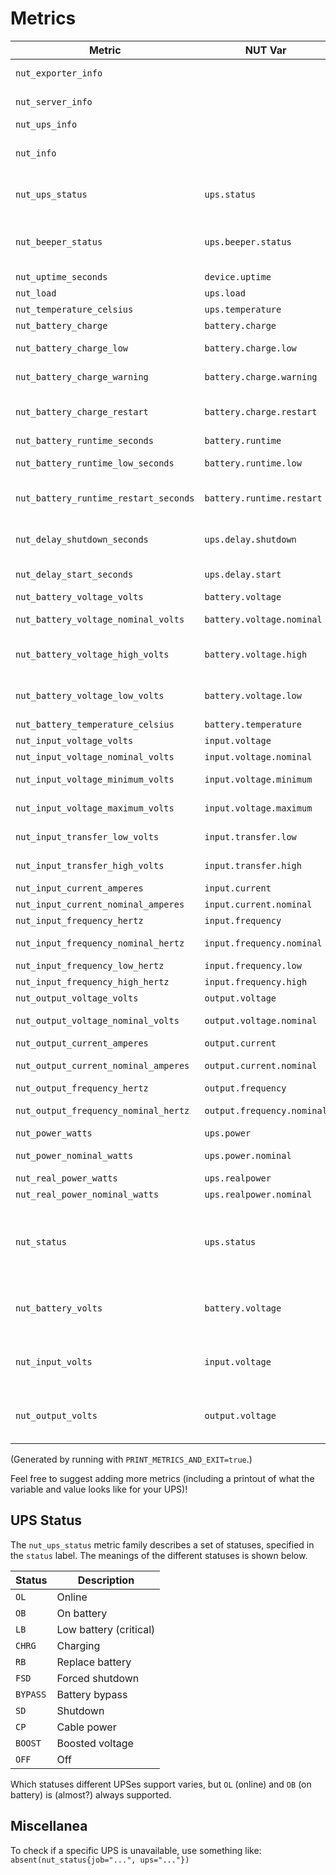 # Metrics

| Metric | NUT Var | Unit | Description |
| - | - | - | - |
| `nut_exporter_info` |  |  | Metadata about the exporter. |
| `nut_server_info` |  |  | Metadata about the NUT server. |
| `nut_ups_info` |  |  | Metadata about the UPS. |
| `nut_info` |  |  | Metadata about the NUT server. (Deprecated, use nut_server_info instead.) |
| `nut_ups_status` | `ups.status` |  | UPS status. Check for a specific status with the "status" label. |
| `nut_beeper_status` | `ups.beeper.status` |  | If the beeper is enabled. Unknown (0), enabled (1), disabled (2) or muted (3). |
| `nut_uptime_seconds` | `device.uptime` | `seconds` | Device uptime. |
| `nut_load` | `ups.load` |  | Load. (0-1) |
| `nut_temperature_celsius` | `ups.temperature` | `celsius` | UPS temperature |
| `nut_battery_charge` | `battery.charge` |  | Battery level. (0-1) |
| `nut_battery_charge_low` | `battery.charge.low` |  | Battery level threshold for low state. (0-1) |
| `nut_battery_charge_warning` | `battery.charge.warning` |  | Battery level threshold for warning state. (0-1) |
| `nut_battery_charge_restart` | `battery.charge.restart` |  | Battery level threshold for restarting after power-off. (0-1) |
| `nut_battery_runtime_seconds` | `battery.runtime` | `seconds` | Battery runtime. |
| `nut_battery_runtime_low_seconds` | `battery.runtime.low` | `seconds` | Battery runtime threshold for state low. |
| `nut_battery_runtime_restart_seconds` | `battery.runtime.restart` | `seconds` | Battery runtime threshold for restart after power-off. |
| `nut_delay_shutdown_seconds` | `ups.delay.shutdown` | `seconds` | Interval to wait after shutdown with delay command. |
| `nut_delay_start_seconds` | `ups.delay.start` | `seconds` | Interval to wait before (re)starting the load. |
| `nut_battery_voltage_volts` | `battery.voltage` | `volts` | Battery voltage. |
| `nut_battery_voltage_nominal_volts` | `battery.voltage.nominal` | `volts` | Battery voltage (nominal). |
| `nut_battery_voltage_high_volts` | `battery.voltage.high` | `volts` | Battery voltage for full (charge level calculation). |
| `nut_battery_voltage_low_volts` | `battery.voltage.low` | `volts` | Battery voltage for empty (charge level calculation). |
| `nut_battery_temperature_celsius` | `battery.temperature` | `celsius` | Battery temperature. |
| `nut_input_voltage_volts` | `input.voltage` | `volts` | Input voltage. |
| `nut_input_voltage_nominal_volts` | `input.voltage.nominal` | `volts` | Input voltage (nominal). |
| `nut_input_voltage_minimum_volts` | `input.voltage.minimum` | `volts` | Input voltage (minimum seen). |
| `nut_input_voltage_maximum_volts` | `input.voltage.maximum` | `volts` | Input voltage (maximum seen). |
| `nut_input_transfer_low_volts` | `input.transfer.low` | `volts` | Input lower transfer threshold. |
| `nut_input_transfer_high_volts` | `input.transfer.high` | `volts` | Input upper transfer threshold. |
| `nut_input_current_amperes` | `input.current` | `amperes` | Input current. |
| `nut_input_current_nominal_amperes` | `input.current.nominal` | `amperes` | Input current (nominal). |
| `nut_input_frequency_hertz` | `input.frequency` | `hertz` | Input frequency. |
| `nut_input_frequency_nominal_hertz` | `input.frequency.nominal` | `hertz` | Input frequency (nominal). |
| `nut_input_frequency_low_hertz` | `input.frequency.low` | `hertz` | Input frequency (low). |
| `nut_input_frequency_high_hertz` | `input.frequency.high` | `hertz` | Input frequency (high). |
| `nut_output_voltage_volts` | `output.voltage` | `volts` | Output voltage. |
| `nut_output_voltage_nominal_volts` | `output.voltage.nominal` | `volts` | Output voltage (nominal). |
| `nut_output_current_amperes` | `output.current` | `amperes` | Output current. |
| `nut_output_current_nominal_amperes` | `output.current.nominal` | `amperes` | Output current (nominal). |
| `nut_output_frequency_hertz` | `output.frequency` | `hertz` | Output frequency. |
| `nut_output_frequency_nominal_hertz` | `output.frequency.nominal` | `hertz` | Output frequency (nominal). |
| `nut_power_watts` | `ups.power` | `watts` | Apparent power. |
| `nut_power_nominal_watts` | `ups.power.nominal` | `watts` | Apparent power (nominal). |
| `nut_real_power_watts` | `ups.realpower` | `watts` | Real power. |
| `nut_real_power_nominal_watts` | `ups.realpower.nominal` | `watts` | Real power (nominal). |
| `nut_status` | `ups.status` |  | UPS status. Unknown (0), on line (1, "OL"), on battery (2, "OB"), or low battery (3, "LB"). (Deprecated, use nut_ups_status instead.) |
| `nut_battery_volts` | `battery.voltage` | `volts` | Battery voltage. (Deprecated, use nut_battery_voltage_volts instead.) |
| `nut_input_volts` | `input.voltage` | `volts` | Input voltage. (Deprecated, use nut_input_voltage_volts instead.) |
| `nut_output_volts` | `output.voltage` | `volts` | Output voltage. (Deprecated, use nut_output_voltage_volts instead.) |

(Generated by running with `PRINT_METRICS_AND_EXIT=true`.)

Feel free to suggest adding more metrics (including a printout of what the variable and value looks like for your UPS)!

## UPS Status

The `nut_ups_status` metric family describes a set of statuses, specified in the `status` label. The meanings of the different statuses is shown below.

| Status | Description |
| - | - |
| `OL` | Online |
| `OB` | On battery |
| `LB` | Low battery (critical) |
| `CHRG` | Charging |
| `RB` | Replace battery |
| `FSD` | Forced shutdown |
| `BYPASS` | Battery bypass |
| `SD` | Shutdown |
| `CP` | Cable power |
| `BOOST` | Boosted voltage |
| `OFF` | Off |

Which statuses different UPSes support varies, but `OL` (online) and `OB` (on battery) is (almost?) always supported.

## Miscellanea

To check if a specific UPS is unavailable, use something like: `absent(nut_status{job="...", ups="..."})`
